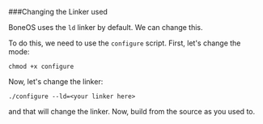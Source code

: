 ###Changing the Linker used

BoneOS uses the `ld` linker by default. We can change this.

To do this, we need to use the `configure` script. First, let's change the mode:

    chmod +x configure
    
Now, let's change the linker:

    ./configure --ld=<your linker here>
    
and that will change the linker. Now, build from the source as you used to.